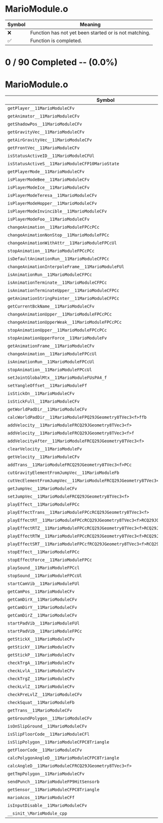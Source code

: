 # MarioModule.o
| Symbol | Meaning 
| ------------- | ------------- 
| :x: | Function has not yet been started or is not matching. 
| :white_check_mark: | Function is completed. 


# 0 / 90 Completed -- (0.0%)
# MarioModule.o
| Symbol | Decompiled? |
| ------------- | ------------- |
| `getPlayer__11MarioModuleCFv` | :x: |
| `getAnimator__11MarioModuleCFv` | :x: |
| `getShadowPos__11MarioModuleCFv` | :x: |
| `getGravityVec__11MarioModuleCFv` | :x: |
| `getAirGravityVec__11MarioModuleCFv` | :x: |
| `getFrontVec__11MarioModuleCFv` | :x: |
| `isStatusActiveID__11MarioModuleCFUl` | :x: |
| `isStatusActiveS__11MarioModuleCFP10MarioState` | :x: |
| `getPlayerMode__11MarioModuleCFv` | :x: |
| `isPlayerModeBee__11MarioModuleCFv` | :x: |
| `isPlayerModeIce__11MarioModuleCFv` | :x: |
| `isPlayerModeTeresa__11MarioModuleCFv` | :x: |
| `isPlayerModeHopper__11MarioModuleCFv` | :x: |
| `isPlayerModeInvincible__11MarioModuleCFv` | :x: |
| `isPlayerModeFoo__11MarioModuleCFv` | :x: |
| `changeAnimation__11MarioModuleFPCcPCc` | :x: |
| `changeAnimationNonStop__11MarioModuleFPCc` | :x: |
| `changeAnimationWithAttr__11MarioModuleFPCcUl` | :x: |
| `stopAnimation__11MarioModuleFPCcPCc` | :x: |
| `isDefaultAnimationRun__11MarioModuleCFPCc` | :x: |
| `changeAnimationInterpoleFrame__11MarioModuleFUl` | :x: |
| `isAnimationRun__11MarioModuleCFPCc` | :x: |
| `isAnimationTerminate__11MarioModuleCFPCc` | :x: |
| `isAnimationTerminateUpper__11MarioModuleCFPCc` | :x: |
| `getAnimationStringPointer__11MarioModuleCFPCc` | :x: |
| `getCurrentBckName__11MarioModuleCFv` | :x: |
| `changeAnimationUpper__11MarioModuleFPCcPCc` | :x: |
| `changeAnimationUpperWeak__11MarioModuleFPCcPCc` | :x: |
| `stopAnimationUpper__11MarioModuleFPCcPCc` | :x: |
| `stopAnimationUpperForce__11MarioModuleFv` | :x: |
| `getAnimationFrame__11MarioModuleCFv` | :x: |
| `changeAnimation__11MarioModuleFPCcUl` | :x: |
| `isAnimationRun__11MarioModuleFPCcUl` | :x: |
| `stopAnimation__11MarioModuleFPCcUl` | :x: |
| `setJointGlobalMtx__11MarioModuleFUsPA4_f` | :x: |
| `setYangleOffset__11MarioModuleFf` | :x: |
| `isStickOn__11MarioModuleCFv` | :x: |
| `isStickFull__11MarioModuleCFv` | :x: |
| `getWorldPadDir__11MarioModuleCFv` | :x: |
| `calcWorldPadDir__11MarioModuleFPQ29JGeometry8TVec3<f>ffb` | :x: |
| `addVelocity__11MarioModuleFRCQ29JGeometry8TVec3<f>` | :x: |
| `addVelocity__11MarioModuleFRCQ29JGeometry8TVec3<f>f` | :x: |
| `addVelocityAfter__11MarioModuleFRCQ29JGeometry8TVec3<f>` | :x: |
| `clearVelocity__11MarioModuleFv` | :x: |
| `getVelocity__11MarioModuleCFv` | :x: |
| `addTrans__11MarioModuleFRCQ29JGeometry8TVec3<f>PCc` | :x: |
| `cutGravityElementFromJumpVec__11MarioModuleFb` | :x: |
| `cutVecElementFromJumpVec__11MarioModuleFRCQ29JGeometry8TVec3<f>` | :x: |
| `getJumpVec__11MarioModuleCFv` | :x: |
| `setJumpVec__11MarioModuleFRCQ29JGeometry8TVec3<f>` | :x: |
| `playEffect__11MarioModuleFPCc` | :x: |
| `playEffectTrans__11MarioModuleFPCcRCQ29JGeometry8TVec3<f>` | :x: |
| `playEffectRT__11MarioModuleFPCcRCQ29JGeometry8TVec3<f>RCQ29JGeometry8TVec3<f>` | :x: |
| `playEffectRTZ__11MarioModuleFPCcRCQ29JGeometry8TVec3<f>RCQ29JGeometry8TVec3<f>` | :x: |
| `playEffectRTW__11MarioModuleFPCcRCQ29JGeometry8TVec3<f>RCQ29JGeometry8TVec3<f>` | :x: |
| `playEffectSRT__11MarioModuleFPCcfRCQ29JGeometry8TVec3<f>RCQ29JGeometry8TVec3<f>` | :x: |
| `stopEffect__11MarioModuleFPCc` | :x: |
| `stopEffectForce__11MarioModuleFPCc` | :x: |
| `playSound__11MarioModuleFPCcl` | :x: |
| `stopSound__11MarioModuleFPCcUl` | :x: |
| `startCamVib__11MarioModuleFUl` | :x: |
| `getCamPos__11MarioModuleCFv` | :x: |
| `getCamDirX__11MarioModuleCFv` | :x: |
| `getCamDirY__11MarioModuleCFv` | :x: |
| `getCamDirZ__11MarioModuleCFv` | :x: |
| `startPadVib__11MarioModuleFUl` | :x: |
| `startPadVib__11MarioModuleFPCc` | :x: |
| `getStickX__11MarioModuleCFv` | :x: |
| `getStickY__11MarioModuleCFv` | :x: |
| `getStickP__11MarioModuleCFv` | :x: |
| `checkTrgA__11MarioModuleCFv` | :x: |
| `checkLvlA__11MarioModuleCFv` | :x: |
| `checkTrgZ__11MarioModuleCFv` | :x: |
| `checkLvlZ__11MarioModuleCFv` | :x: |
| `checkPreLvlZ__11MarioModuleCFv` | :x: |
| `checkSquat__11MarioModuleFb` | :x: |
| `getTrans__11MarioModuleCFv` | :x: |
| `getGroundPolygon__11MarioModuleCFv` | :x: |
| `isOnSlipGround__11MarioModuleCFv` | :x: |
| `isSlipFloorCode__11MarioModuleCFl` | :x: |
| `isSlipPolygon__11MarioModuleCFPC8Triangle` | :x: |
| `getFloorCode__11MarioModuleCFv` | :x: |
| `calcPolygonAngleD__11MarioModuleCFPC8Triangle` | :x: |
| `calcAngleD__11MarioModuleCFRCQ29JGeometry8TVec3<f>` | :x: |
| `getTmpPolygon__11MarioModuleCFv` | :x: |
| `sendPunch__11MarioModuleFP9HitSensorb` | :x: |
| `getSensor__11MarioModuleCFPC8Triangle` | :x: |
| `marioAcos__11MarioModuleCFf` | :x: |
| `isInputDisable__11MarioModuleCFv` | :x: |
| `__sinit_\MarioModule_cpp` | :x: |
